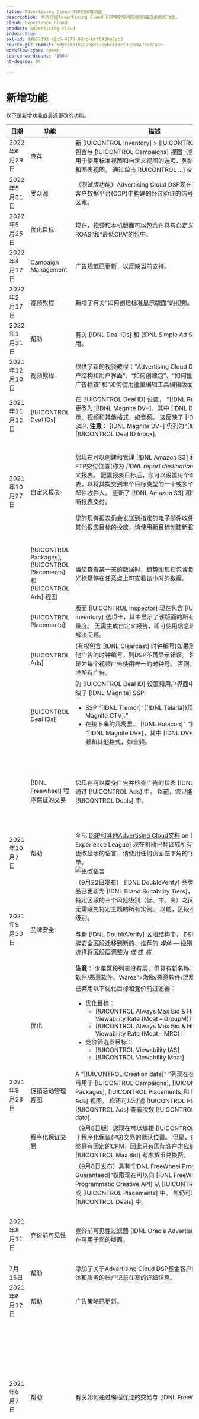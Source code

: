 ```yaml
---
title: Advertising Cloud DSP的新增功能
description: 本页介绍Advertising Cloud DSP中的新增功能和最近更改的功能。
cloud: Experience Cloud
product: advertising cloud
index: true
exl-id: d4b67393-e8c5-4170-92eb-bcf643ba3ec3
source-git-commit: 6d9c4db1b16a68217c6bc110cf3e0b9a93c2caa6
workflow-type: tm+mt
source-wordcount: '1604'
ht-degree: 0%

---
```


# 新增功能

以下是新增功能或最近更改的功能。

| 日期 | 功能 | 描述 | 有关详细信息 |
| ---- | ------- | ----------- | -------------------- |
| 2022年6月29日 | 库存 | 新 [!UICONTROL Inventory] > [!UICONTROL Deals] 视图包含与 [!UICONTROL Campaigns] 视图（包括过滤视图）、用于使用标准视图和自定义视图的选项、列排序以及表视图和图表视图。 通过单击 [!UICONTROL ...] 交易名称之后。 | — |
| 2022年5月31日 | 受众源 | （测试版功能）Advertising Cloud DSP现在可以摄取由在客户数据平台(CDP)中构建的经过验证的信号组成的第一方区段。 | 请参阅“[关于从受众源激活经过身份验证的区段](/help/dsp/audiences/sources/source-about.md).&quot; |
| 2022年5月25日 | 优化目标 | 现在，视频和本机版面可以包含在具有自定义目标“最高ROAS”和“最低CPA”的包中。 | 请参阅“[优化目标及其使用方法](/help/dsp/optimization/optimization-goals.md).&quot; |
| 2022年4月12日 | Campaign Management | 广告规范已更新，以反映当前支持。 | 请参阅“[支持的广告类型的规范](/help/dsp/campaign-management/ads/ad-specs.md).&quot; |
| 2022年2月17日 | 视频教程 | 新增了有关“如何创建标准显示版面”的视频。 | 请参阅 [Advertising CloudTutorials](https://experienceleague.adobe.com/docs/advertising-cloud-learn/tutorials/dsp/placement-create.html). |
| 2022年1月31日 | 帮助 | 有关 [!DNL Deal IDs] 和 [!DNL Simple Ad Serving] 现已可用。 | 请参阅“库存”>“专用库存”的子章节。 |
| 2021年12月10日 | 视频教程 | 提供了新的视频教程：“Advertising Cloud DSP简介”、“帐户结构和用户界面”、“如何创建包”、“如何批量上传第三方广告标签”和“如何使用批量编辑工具编辑版面”。 | 请参阅“[Advertising CloudTutorials](https://experienceleague.adobe.com/docs/advertising-cloud-learn/tutorials/overview.html).&quot; |
| 2021年11月12日 | [!UICONTROL Deal IDs] | 在 [!UICONTROL Deal ID] 设置， &quot;[!DNL Rubicon]“(“)”已更改为“[!DNL Magnite DV+]，其中 [!DNL DV+] 表示显示、视频和其他格式，如音频。 这反映了 [!DNL Magnite] SSP. **注意：** [!DNL Magnite DV+] 仍列为“[!DNL Rubicon]“ [!UICONTROL Deal ID Inbox]. | 请参阅“[SSP合作伙伴](/help/dsp/inventory/ssp-partners.md).&quot; |
| 2021年10月27日 | 自定义报表 | 您现在可以创建和管理 [!DNL Amazon S3] 和不同类型的FTP交付位置(称为 *[!DNL report destinations]*，用于自定义报表。 配置报表目标后，您可以设置每个新的自定义报表，以将其提交到单个目标类型的一个或多个位置，或电子邮件收件人。 更新了 [!DNL Amazon S3] 和FTP凭据不会中断报表交付。<br><br>您的现有报表仍会发送到指定的电子邮件收件人。 要配置到其他报表目标的投放，请使用新目标创建新报表。 | 请参阅“[关于 [!UICONTROL Report Destinations]](/help/dsp/reports/report-destinations/report-destination-about.md), &quot;[创建 [!UICONTROL Report Destination]](/help/dsp/reports/report-destinations/report-destination-create.md), &quot;[[!UICONTROL Report Destination] 设置](/help/dsp/reports/report-destinations/report-destination-settings.md)、和[自定义报表设置](/help/dsp/reports/report-settings.md).&quot; |
|  | [!UICONTROL Packages], [!UICONTROL Placements]和 [!UICONTROL Ads] 视图 | 当您查看某一天的数据时，趋势图现在包含每小时数据。 将光标悬停在任意点上可查看该小时的数据。 | 请参阅“[单个营销活动报告](/help/dsp/campaign-management/reports/campaign-reports-about.md#single-campaign-reporting).&quot; |
|  | [!UICONTROL Placements] | 版面 [!UICONTROL Inspector] 现在包含 [!UICONTROL Inventory] 选项卡，其中显示了该版面的所有交易及其相关量度。 无需生成自定义报告，即可使用信息进行快速调整或解决问题。 | 请参阅“[版面 [!UICONTROL Inspector]](/help/dsp/campaign-management/reports/campaign-reports-about.md#placement-inspector).&quot; |
|  | [!UICONTROL Ads] | (有权包含 [!DNL Clearcast] 时钟编号)如果您使用附加到其他广告的时钟编号，则DSP不再显示错误。 **注意：**  最佳做法是为每个视频广告使用唯一的时钟号。 否则，发布者不会批准所有广告。 | — |
|  | [!UICONTROL Deal IDs] | 的 [!UICONTROL Deal ID] 设置和用户界面中的其他位置反映了 [!DNL Magnite] SSP:<br><ul><li>SSP &quot;[!DNL Tremor]&quot;([!DNL Telaria])现在为“[!DNL Magnite CTV].&quot;</li><li>在接下来的几周里， [!DNL Rubicon]“ ”将更改为“ ”[!DNL Magnite DV+]，其中 [!DNL DV+] 表示显示、视频和其他格式，如音频。</li></ul> | 请参阅“[SSP合作伙伴](/help/dsp/inventory/ssp-partners.md).&quot; |
|  | [!DNL Freewheel] 程序保证的交易 | 您现在可以提交广告并检查广告的状态 [!DNL Freewheel] 通过 [!UICONTROL Ads] 中。 以前，您只能通过 [!UICONTROL Deals] 中。 | 请参阅“[为程序化保证交易提交广告 [!DNL Freewheel]](/help/dsp/inventory/freewheel-submit.md)" and "[Check the Status of Ads for [!DNL Freewheel] 程序化保证交易](/help/dsp/inventory/freewheel-check-status.md).&quot; |
| 2021年10月7日 | 帮助 | 全部 [DSP和其他Advertising Cloud文档](https://experienceleague.adobe.com/docs/advertising-cloud.html) on [!DNL Experience League] 现在机器已翻译成所有可用语言。 要更改显示的语言，请使用任何页面左下角的“更改语言”菜单。<br>![更改语言](/help/dsp/assets/change-language.png) |
| 2021年9月30日 | 品牌安全 | （9月22日发布） [!DNL DoubleVerify] 品牌安全预竞价产品已更新为 [!DNL Brand Suitability Tiers]，允许广告商在特定区段的三个风险级别（低、中、高）之间进行选择，而无需避免特定主题的所有实例。 以前，区段不包含任何容差级别。<br><br>与新 [!DNL DoubleVerify] 区段结构中， DSP将您现有的品牌安全区段迁移到新的、推荐的 *媒体* — 级别区段。 您可以选择将区段层调整为 *低* 或 *高*.<br><br>**注意：** 少量区段列表没有层，但具有新名称，如“骚扰/间谍软件/恶意软件、Warez”>激励/恶意软件/混乱。” | — |
|  | 优化 | 已弃用以下优化目标和竞价前过滤器：<ul><li>优化目标：<ul><li>[!UICONTROL Always Max Bid & Highest Viewability Rate (Moat – GroupM)]</li><li>[!UICONTROL Always Max Bid & Highest Viewability Rate (Moat – MRC)]</li></ul><li>竞价筛选器目标：<ul><li>[!UICONTROL Viewability IAS]</li><li>[!UICONTROL Viewability Moat]</li></ul></ul> | 请参阅“[优化目标及其使用方法](/help/dsp/optimization/optimization-goals.md)&quot;和&quot;[版面级别的预竞价过滤器及其使用方法](/help/dsp/optimization/optimization-pre-bid-filters.md).&quot; |
| 2021年9月28日 | 促销活动管理视图 | A &quot;[!UICONTROL Creation date]“ ”列现在在自定义列集中可用于 [!UICONTROL Campaigns], [!UICONTROL Packages], [!UICONTROL Placements]和 [!UICONTROL Ads] 视图。 您还可以过滤 [!UICONTROL Placements] 和 [!UICONTROL Ads] 查看次数 [!UICONTROL Creation date]. | 请参阅“[创建自定义列视图](/help/dsp/campaign-management/reports/column-view-create.md)&quot;和&quot;[过滤营销活动数据](/help/dsp/campaign-management/reports/campaign-data-filter.md).&quot; |
|  | 程序化保证交易 | （9月8日版）您现在可以编辑 [!UICONTROL Max Bid] 用于程序化保证(PG)交易的默认位置。 但是，由于PG交易始终具有固定的CPM，因此只有国际客户才应编辑 [!UICONTROL Max Bid] 考虑货币兑换费。 | — |
|  |  | （9月8日发布）具有“[!DNL FreeWheel Programmatic Guaranteed]“权限现在可以向 [!DNL FreeWheel Programmatic Creative API] 从 [!UICONTROL Ads] 视图或 [!UICONTROL Placements] 中。 您仍可以从 [!UICONTROL Deals] 中。 | —<!-- Add link to page on submitting ads to Freewheel once it's edited. --> |
| 2021年8月11日 | 竞价前可见性 | 竞价前可见性过滤器 [!DNL Oracle Advertising (Moat)] 现在可用于您的版面。 | 有关 [第三方集成以实现竞价前可见性](/help/dsp/introduction/features/brand-safety-media-quality.md#pre-bid-viewability) 和&quot;[版面级别的预竞价过滤器及其使用方法](/help/dsp/optimization/optimization-pre-bid-filters.md).&quot; |
| 7月15日 | 帮助 | 添加了关于Advertising Cloud DSP基金客户如何将购买媒体和服务的帐户记录在案的详细信息。 | 请参阅“[帐户资金](/help/dsp/introduction/billing/account-funding.md).&quot; |
| 2021年6月12日 | 帮助 | 广告策略已更新。 | 请参阅“[Adobe Advertising Cloud广告要求政策](/help/policies/ad-requirements-policy.md).&quot; |
| 2021年6月7日 | 帮助 | 有关如何通过编程保证的交易与 [!DNL FreeWheel]. | 请参阅“[在中设置程序化保证交易概述 [!DNL FreeWheel]](/help/dsp/inventory/freewheel-overview.md)," "[Submit an Ad for a Programmatic Guaranteed Deal to [!DNL FreeWheel]](/help/dsp/inventory/freewheel-submit.md)," "[Check the Status of Ads for [!DNL Freewheel] 程序化保证交易](/help/dsp/inventory/freewheel-check-status.md)、和[的错误代码 [!DNL FreeWheel] 广告提交](/help/dsp/inventory/freewheel-error-codes.md).&quot; |
| 2021年5月27日 | 帮助 | 可接受的与健康相关的受众区段和策略提供准则，以用作定位与健康相关的受众区段的替代方法。 | 请参阅“[可接受的健康区段指南](/help/policies/health-segment-guidelines.md).&quot; |
| 2021年5月26日 | 帮助 | 章节“与Adobe Experience Cloud集成”现在是单独的指南，可从 [Advertising Cloud文档主页](https://experienceleague.adobe.com/docs/advertising-cloud.html). 新指南包含新的子章节“在 [!DNL Analytics Marketing Channels].&quot;<br>本DSP指南的目录包含指向新指南的链接。 | 请参阅“[与Adobe Experience Cloud集成](/help/integrations/home.md).&quot; |
| 2021年5月24日 | 帮助 | 在“Campaign Management”一章中，提供了有关如何使用Excel QA电子表格查看和编辑营销活动关键版面设置的新主题。 | 请参阅“[关于使用电子表格更正促销活动的版面设置](/help/dsp/campaign-management/qa/qa-about.md), &quot;[下载营销活动的版面设置](/help/dsp/campaign-management/qa/qa-sheet-download.md), &quot;[营销活动的上传版面设置](/help/dsp/campaign-management/qa/qa-sheet-upload.md)和“[已下载/已上载电子表格中的列](/help/dsp/campaign-management/qa/qa-sheet-columns.md). |
| 2021年5月5日 | 包设置 | 提供了新的步调填充策略选项“略微提前”，它是新包的默认选项。 此策略可加快投放速度，使其在飞行时长的一半完成55-65%。 | 请参阅“[包设置](/help/dsp/campaign-management/packages/package-settings.md).&quot; |
| 2021年3月17日 | 帮助 | &quot;Campaign Management&quot;一章已扩大，包括更多程序和参考。 | 在目录中，打开“Campaign Management”章节和子部分。 |
| 2021年3月10日 | 库存 | 您无法再创建 [!UICONTROL Smart Ad Serving] 使用VAST标记的交易。 相反，请咨询您的发布者，他们是否可以通过交易ID运行您的私人交易。 您可以使用 [!UICONTROL Deal ID inbox] 或手动输入交易详细信息。<br><br>您现有的智能广告服务交易仍然可用，但今年晚些时候将停用。 | 请参阅“[关于 [!UICONTROL Deal ID inbox]](/help/dsp/inventory/deal-id-inbox-about.md)&quot;和&quot;[手动创建 [!UICONTROL Deal ID] 详细信息](/help/dsp/inventory/deal-id-create.md)&quot; |
| 2021年2月25日 | 帮助 | 有关 [!DNL Analytics for Advertising Cloud]，它集成了Adobe Analytics和Adobe Advertising Cloud，可用。 | 有关集成的概述，请参阅[概述 [!DNL Analytics for Advertising Cloud]](/help/integrations/analytics/overview.md).&quot; 有关完整文档，请参阅“与Adobe Experience Cloud集成”>“[!DNL Analytics for Advertising Cloud].&quot; |
| 2020年10月28日 | 新帮助 | 旧版帮助已替换为更新的页面，这些页面可从 [!DNL DSP] 主菜单，也可随时从 [https://experienceleague.adobe.com/docs/advertising-cloud/dsp/home.html](https://experienceleague.adobe.com/docs/advertising-cloud/dsp/home.html). | — |
|  | 促销活动 | 上一个 [!UICONTROL Campaigns Beta] 视图现在为默认视图 [!UICONTROL Campaigns] 视图、更快的分析、简化的工作流和自定义视图。<br><br>新 [!UICONTROL Campaigns] 视图包括：<ul><li>新导航。 您可以查看帐户中所有营销活动的列表。 在营销活动中，您可以根据营销活动实体过滤数据： [!UICONTROL Packages], [!UICONTROL Placements]和 [!UICONTROL Ads].<br><br>![促销活动实体选项卡](/help/dsp/assets/campaign-subtabs.png)</li><li>允许您最多比较三个量度的数据可视化图表。<br><br>![三个量度的单独趋势图](/help/dsp/assets/trend-chart-separate.png)</li><li>能够创建和管理预定义的自定义列视图 [!UICONTROL Pacing] 和 [!UICONTROL Performance] 视图。<br><br>![列视图选择器](/help/dsp/assets/column-view-selector.png)</li><li>升级了搜索和筛选。</li></ul><br>旧版 [!UICONTROL Campaigns Classic] 视图仍然可从右上角的“配置文件”菜单访问。 要打开 [!UICONTROL Campaigns Classic] 视图，单击 **[!UICONTROL Switch to Campaigns Classic]**.<br><br>![链接至 [!UICONTROL Campaigns Classic]](/help/dsp/assets/switch-campaigns-classic.png)<br><br>返回 [!UICONTROL Campaigns] 在主页，单击 **[!UICONTROL Exit Classic]**. | 请参阅“[关于平台内报表](/help/dsp/campaign-management/reports/campaign-reports-about.md).&quot;<br><br>另请参阅“[关于Campaign数据视图](/help/dsp/campaign-management/reports/campaign-data-views-about.md).&quot; |
|  | 版面 | 删除了包含手动竞价规则的选项，以便DSP优化可以为您完成工作。 现在，所有现有的基于回访间隔的最大竞价都会自动优化。 | — |
|  |  | 为了提高整体性能，您无法再基于查看器的时区进行分时段。 现在，所有分时段功能都基于营销活动的时区&#x200B;。 | 请参阅“[版面设置](/help/dsp/campaign-management/placements/placement-settings.md).&quot; |
| 2020年10月15日 | 专用清单 | 现在，所有用户都可以使用新的交易ID表单来设置和编辑交易ID详细信息，该表单是旧版的简化版 [!UICONTROL Smart Ad Serving] 表单。 要设置新的交易ID详细信息，请转到 [!UICONTROL Inventory] > [!UICONTROL Deals]，单击 [!UICONTROL Create]，然后单击 [!UICONTROL Deal ID Beta]. | 请参阅“[手动创建交易ID详细信息](/help/dsp/inventory/deal-id-create.md)&quot;和&quot;[手动交易ID设置](/help/dsp/inventory/deal-id-settings.md).&quot; |
|  | 版面预测 | 对于具有投放级别步调的版面， [!UICONTROL Forecast] 版面设置的部分包含一个新 [!UICONTROL Estimated Maximums] 部分，指示当前定位配置中的可用容量。 | — |
| 2020年9月2日 | 报告 | 具有多个DSP帐户的任何组织都可以根据组织的需要，选择在自定义报表中启用跨帐户数据。 | 请参阅“[关于自定义报表](/help/dsp/reports/report-about.md#cross-account-reporting).&quot; |

{style=&quot;table-layout:auto&quot;}
